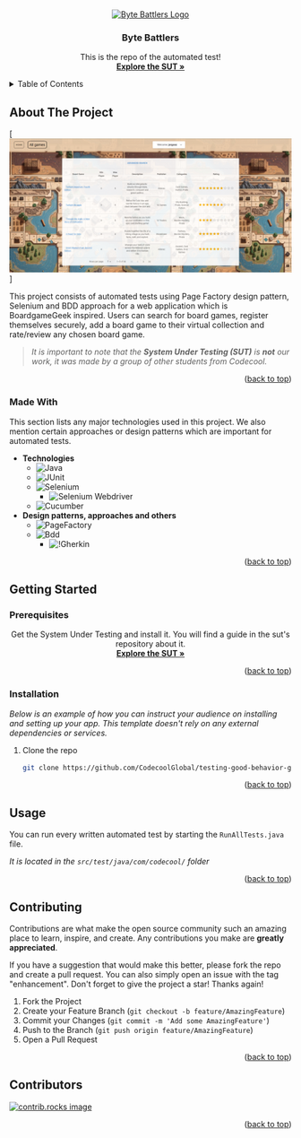 <a id="readme-top"></a>

<!-- PROJECT LOGO -->
<br />
<div align="center">
  <a href="https://github.com/CodecoolGlobal/testing-good-behavior-general-TiborKovari">
    <img src="https://raw.githubusercontent.com/IPHUN1989/bytebattlers/development/frontend/src/assets/wallpaper/Byte_Battlers.png" alt="Byte Battlers Logo" width="auto" height="80">
  </a>

<h3 align="center">Byte Battlers</h3>

  <p align="center">
    This is the repo of the automated test!
    <br />
    <a href="https://github.com/IPHUN1989/bytebattlers" target="_blank"><strong>Explore the SUT »</strong></a>
  </p>
</div>



<!-- TABLE OF CONTENTS -->
<details>
  <summary>Table of Contents</summary>
  <ol>
    <li>
      <a href="#about-the-project">About The Project</a>
      <ul>
        <li><a href="#made-with">Made With</a></li>
      </ul>
    </li>
    <li>
      <a href="#getting-started">Getting Started</a>
      <ul>
        <li><a href="#prerequisites">Prerequisites</a></li>
        <li><a href="#installation">Installation</a></li>
      </ul>
    </li>
    <li><a href="#usage">Usage</a></li>
    <li><a href="#contributing">Contributing</a></li>
    <li><a href="#contributors">Contributors</a></li>
  </ol>
</details>



<!-- ABOUT THE PROJECT -->
## About The Project

[![SUT Screenshot][sut-screenshot]]

This project consists of automated tests using Page Factory design pattern, Selenium and BDD approach for a web application which is BoardgameGeek inspired.
Users can search for board games, register themselves securely, add a board game to their virtual collection and rate/review any chosen board game.
> *It is important to note that the **System Under Testing (SUT)** is **not** our work, it was made by a group of other students from Codecool.*

<p align="right">(<a href="#readme-top">back to top</a>)</p>



### Made With

This section lists any major technologies used in this project. We also mention certain approaches or design patterns which are important for automated tests.

- **Technologies**
    * ![Java][java]
    * ![JUnit][junit]
    * ![Selenium][selenium]
        * ![Selenium Webdriver][selenium-webdriver]
    * ![Cucumber][cucumber]
- **Design patterns, approaches and others**
    * ![PageFactory][page-factory]
    * ![Bdd][bdd]
        * ![!Gherkin][gherkin]

<p align="right">(<a href="#readme-top">back to top</a>)</p>



<!-- GETTING STARTED -->
## Getting Started

### Prerequisites

<p align="center">
    Get the System Under Testing and install it. You will find a guide in the sut's repository about it.
    <br />
    <a href="https://github.com/IPHUN1989/bytebattlers" target="_blank"><strong>Explore the SUT »</strong></a>
</p>

<p align="right">(<a href="#readme-top">back to top</a>)</p>



### Installation

_Below is an example of how you can instruct your audience on installing and setting up your app. This template doesn't rely on any external dependencies or services._

1. Clone the repo
   ```sh
   git clone https://github.com/CodecoolGlobal/testing-good-behavior-general-TiborKovari.git
   ```

<p align="right">(<a href="#readme-top">back to top</a>)</p>



<!-- USAGE EXAMPLES -->
## Usage

You can run every written automated test by starting the `RunAllTests.java` file.

_It is located in the `src/test/java/com/codecool/` folder_

<p align="right">(<a href="#readme-top">back to top</a>)</p>



<!-- CONTRIBUTING -->
## Contributing

Contributions are what make the open source community such an amazing place to learn, inspire, and create. Any contributions you make are **greatly appreciated**.

If you have a suggestion that would make this better, please fork the repo and create a pull request. You can also simply open an issue with the tag "enhancement".
Don't forget to give the project a star! Thanks again!

1. Fork the Project
2. Create your Feature Branch (`git checkout -b feature/AmazingFeature`)
3. Commit your Changes (`git commit -m 'Add some AmazingFeature'`)
4. Push to the Branch (`git push origin feature/AmazingFeature`)
5. Open a Pull Request

<p align="right">(<a href="#readme-top">back to top</a>)</p>



<!-- CONTRIBUTORS -->
## Contributors

<a href="https://github.com/CodecoolGlobal/testing-good-behavior-general-TiborKovari/graphs/contributors">
  <img src="https://contrib.rocks/image?repo=CodecoolGlobal/testing-good-behavior-general-TiborKovari" alt="contrib.rocks image" />
</a>

<p align="right">(<a href="#readme-top">back to top</a>)</p>



<!-- MARKDOWN LINKS & IMAGES -->
<!-- https://www.markdownguide.org/basic-syntax/#reference-style-links -->
[sut-screenshot]: src/test/resources/screenshots/homepage.png
[java]: https://img.shields.io/badge/java-%23ED8B00?style=for-the-badge&logoColor=%23ED8B00&labelColor=white&color=%23ED8B00&link=https%3A%2F%2Fwww.java.com%2Fen%2F
[junit]: https://img.shields.io/badge/junit_5-%2325A162?style=for-the-badge&logo=junit5&logoColor=%2325A162&labelColor=white&color=%2325A162&link=https%3A%2F%2Fjunit.org%2Fjunit5%2F
[selenium]: https://img.shields.io/badge/selenium-43B02A?style=for-the-badge&logo=selenium&logoColor=%2343B02A&labelColor=white&color=%2343B02A&link=https%3A%2F%2Fwww.selenium.dev%2F
[selenium-webdriver]: https://img.shields.io/badge/selenium_webdriver-43B02A?style=for-the-badge&logo=selenium&logoColor=%23c8102e&labelColor=white&color=%23c8102e&link=https%3A%2F%2Fwww.selenium.dev%2F
[cucumber]: https://img.shields.io/badge/cucumber-23D96C?style=for-the-badge&logo=cucumber&logoColor=white&labelColor=23D96C&color=23D96C&link=https%3A%2F%2Fcucumber.io%2F
[page-factory]: https://img.shields.io/badge/Page_Factory-000000?style=for-the-badge&logo=&logoColor=white
[bdd]: https://img.shields.io/badge/Behaviour_Driven_Development_(BDD)-000000?style=for-the-badge&logo=&logoColor=white
[gherkin]: https://img.shields.io/badge/Gherkin-000000?style=for-the-badge&logo=&logoColor=white
